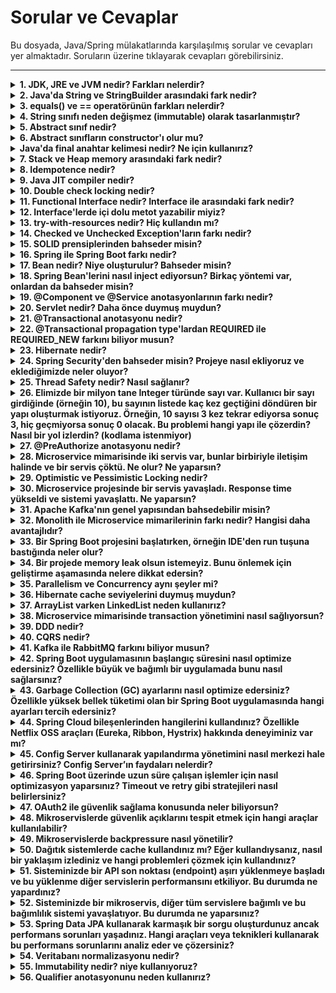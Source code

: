 # Sorular ve Cevaplar

Bu dosyada, Java/Spring mülakatlarında karşılaşılmış sorular ve cevapları yer almaktadır. Soruların üzerine tıklayarak cevapları görebilirsiniz.

---

<details>
  <summary><strong>1. JDK, JRE ve JVM nedir? Farkları nelerdir?</strong></summary>

  - **JDK (Java Development Kit):** Java uygulamaları geliştirmek için gereken araçları ve kütüphaneleri içerir. JRE ve ek araçları kapsar.  
  - **JRE (Java Runtime Environment):** Java uygulamalarını çalıştırmak için gereken ortamdır. JVM ve standart sınıf kütüphanelerini içerir.  
  - **JVM (Java Virtual Machine):** Java kodunu makine koduna dönüştürüp çalıştıran sanal makinedir. JVM, platform bağımsızlığı sağlar.

  **Farklar:**
  - JDK, geliştirme araçlarını ve çalıştırma ortamını içerir.
  - JRE, yalnızca çalıştırma ortamıdır.
  - JVM, JRE'nin bir parçasıdır ve kodun platformdan bağımsız çalışmasını sağlar.

</details>

<details>
  <summary><strong>2. Java'da String ve StringBuilder arasındaki fark nedir?</strong></summary>

  - **String:** Immutable'dır, yani değiştirilemez. Her değişiklik yeni bir String nesnesi oluşturur.  
  - **StringBuilder:** Mutable'dır, yani mevcut nesne üzerinde değişiklik yapılabilir. Performans açısından daha verimlidir.

</details>

<details>
  <summary><strong>3. equals() ve == operatörünün farkları nelerdir?</strong></summary>

  - **==:** Referansları karşılaştırır, yani iki nesnenin aynı bellek adresini işaret edip etmediğine bakar.  
  - **equals():** Genellikle nesnelerin içeriklerini karşılaştırmak için kullanılır (ör. String'lerde içerik karşılaştırması yapar).

</details>

<details>
  <summary><strong>4. String sınıfı neden değişmez (immutable) olarak tasarlanmıştır?</strong></summary>

  - **Güvenlik:** String'in içeriği değiştirilemediği için güvenlidir.  
  - **Performans:** Immutable nesneler hashCode'u bir kez hesaplar ve tekrar kullanır.  
  - **Thread-Safety:** String nesneleri değişmez olduğu için çoklu iş parçacıkları arasında güvenle paylaşılabilir.

</details>

<details>
  <summary><strong>5. Abstract sınıf nedir?</strong></summary>

  - **Abstract sınıf**, soyut metotlar (gövdesiz) ve gövdeli metotlar içerebilen bir sınıf türüdür.  
  - Alt sınıflar tarafından miras alınarak tamamlanmak üzere tasarlanır.

</details>

<details>
  <summary><strong>6. Abstract sınıfların constructor'ı olur mu?</strong></summary>

  - Evet, abstract sınıfların constructor'ı olabilir. Ancak abstract sınıflar doğrudan örneklendirilemez, constructor yalnızca alt sınıflar tarafından çağrılır.

</details>

<details>
  <summary><strong>Java'da final anahtar kelimesi nedir? Ne için kullanırız?</strong></summary>

  - **final** bir değişkenin değerinin değiştirilemez olduğunu belirtir.  
  - **final** bir metodun override edilmesini engeller.  
  - **final** bir sınıfın miras alınmasını önler.

</details>

<details>
  <summary><strong>7. Stack ve Heap memory arasındaki fark nedir?</strong></summary>

  - **Stack Memory:** Küçük boyutlu, hızlı ve metod çağrıları için kullanılır. Yerel değişkenler burada saklanır.  
  - **Heap Memory:** Daha büyük boyutlu, dinamik olarak nesnelerin saklandığı alan.

</details>

<details>
  <summary><strong>8. Idempotence nedir?</strong></summary>

  - **Idempotence**, bir işlemin birden fazla kez uygulanmasının aynı sonucu vermesi durumudur.  
  - Örneğin: HTTP GET ve DELETE istekleri genellikle idempotenttir.

</details>

<details>
  <summary><strong>9. Java JIT compiler nedir?</strong></summary>

  - **Just-In-Time (JIT) Compiler**, bytecode'u çalışma zamanında makine koduna çevirerek performansı artırır.  
  - Bu işlem, tekrar eden kodları optimize etmek için kullanılır.

</details>

<details>
  <summary><strong>10. Double check locking nedir?</strong></summary>

  - **Double-check locking**, thread-safe singleton oluşturma tekniğidir. Aynı nesnenin birden fazla kez oluşturulmasını engeller.

</details>

<details>
  <summary><strong>11. Functional Interface nedir? Interface ile arasındaki fark nedir?</strong></summary>

  - **Functional Interface**, yalnızca bir abstract metoda sahip bir arayüzdür.  
  - Functional Interface'ler, lambda ifadeleriyle kullanılabilir.  
  - Diğer arayüzler birden fazla abstract metoda sahip olabilir.

</details>

<details>
  <summary><strong>12. Interface'lerde içi dolu metot yazabilir miyiz?</strong></summary>

  - Evet, Java 8'den itibaren `default` ve `static` anahtar kelimeleri kullanılarak içi dolu metot yazılabilir.

</details>

<details>
  <summary><strong>13. try-with-resources nedir? Hiç kullandın mı?</strong></summary>

  - **try-with-resources**, kaynakların (ör. dosya, veritabanı bağlantıları) otomatik olarak kapatılmasını sağlayan bir yapıdır.  
  - Kapatılabilir sınıfların `AutoCloseable` arayüzünü implement etmesi gerekir.

</details>

<details>
  <summary><strong>14. Checked ve Unchecked Exception'ların farkı nedir?</strong></summary>

  - **Checked Exception:** Derleme zamanında (compile time) kontrol edilen istisnalardır. Kodda try-catch bloğunda yakalanmaları veya metot imzasında `throws` ile belirtilmeleri gerekir. Örnek: `IOException`, `SQLException`.
  - **Unchecked Exception:** Çalışma zamanında (runtime) oluşan istisnalardır. Try-catch bloğunda yakalanmaları zorunlu değildir. Örnek: `NullPointerException`, `ArrayIndexOutOfBoundsException`.

</details>

<details>
  <summary><strong>15. SOLID prensiplerinden bahseder misin?</strong></summary>

  - **S**ingle Responsibility Principle (SRP): Bir sınıfın yalnızca bir sorumluluğu (veya bir amacı) olmalıdır.
  - **O**pen/Closed Principle: Sınıflar genişletilmeye açık, ancak değiştirmeye kapalı olmalıdır.
  - **L**iskov Substitution Principle: Alt sınıflar, üst sınıflarının yerine kullanılabilir olmalıdır.
  - **I**nterface Segregation Principle: Kullanıcılar gereksiz metotlara bağımlı olmamalıdır, arayüzler spesifik olmalıdır.
  - **D**ependency Inversion Principle: Yüksek seviyeli modüller, düşük seviyeli modüllere bağımlı olmamalıdır. Her ikisi de bir soyutlamaya bağımlı olmalıdır.

</details>

<details>
  <summary><strong>16. Spring ile Spring Boot farkı nedir?</strong></summary>

  - **Spring:** Bir Java framework'üdür ve uygulama geliştirme için temel araçlar sağlar. Yapılandırma işlemleri manuel olarak yapılır (XML veya Annotation tabanlı).
  - **Spring Boot:** Spring Framework üzerine kurulmuş bir projedir. Otomatik yapılandırma (Auto-Configuration) özelliği sağlar, bağımlılık yönetimini kolaylaştırır ve gömülü sunucular (embedded servers) içerir. Spring Boot ile daha hızlı bir şekilde uygulama geliştirilir.

</details>

<details>
  <summary><strong>17. Bean nedir? Niye oluşturulur? Bahseder misin?</strong></summary>

  - **Bean**, Spring IoC (Inversion of Control) container tarafından yönetilen bir nesnedir.  
  - Uygulama içinde bağımlılık yönetimi ve yeniden kullanılabilirlik sağlamak için oluşturulur.  
  - Spring, Bean'leri anotasyonlar (ör. `@Component`, `@Service`) veya XML tabanlı yapılandırmalarla yönetir.

</details>

<details>
  <summary><strong>18. Spring Bean'lerini nasıl inject ediyorsun? Birkaç yöntemi var, onlardan da bahseder misin?</strong></summary>

  - **Constructor Injection:** Bağımlılıklar, sınıfın constructor'ı aracılığıyla atanır.  
  - **Setter Injection:** Bağımlılıklar, setter metotları kullanılarak atanır.  
  - **Field Injection:** `@Autowired` anotasyonu doğrudan sınıf değişkenlerinde kullanılır (tavsiye edilmez, test edilebilirliği düşürür).  
</details>

<details>
  <summary><strong>19. @Component ve @Service anotasyonlarının farkı nedir?</strong></summary>

  - **@Component:** Genel bir Spring Bean tanımlayıcısıdır. Herhangi bir bileşen (component) için kullanılabilir.  
  - **@Service:** Daha spesifik bir anotasyondur. İş mantığı (business logic) içeren sınıflar için kullanılır.  
  - Teknik olarak işlevsellik farkı yoktur, ancak kodun okunabilirliğini artırır.

</details>

<details>
  <summary><strong>20. Servlet nedir? Daha önce duymuş muydun?</strong></summary>

  - **Servlet**, Java'nın web tabanlı uygulamalar geliştirmek için sunduğu bir API'dir.  
  - HTTP isteklerini işler ve dinamik içerikler (ör. HTML, JSON) döndürür.  
  - Servlet'ler genellikle Spring MVC'de DispatcherServlet gibi yapılarda soyutlanmıştır.

</details>

<details>
  <summary><strong>21. @Transactional anotasyonu nedir?</strong></summary>

  - **@Transactional**, Spring'de işlemleri (transactions) yönetmek için kullanılan bir anotasyondur.  
  - Veritabanı işlemlerinde `commit` ve `rollback` yönetimini sağlar.  
  - Metot veya sınıf düzeyinde uygulanabilir.

</details>

<details>
  <summary><strong>22. @Transactional propagation type'lardan REQUIRED ile REQUIRED_NEW farkını biliyor musun?</strong></summary>

  - **REQUIRED:** Mevcut bir transaction varsa onu kullanır, yoksa yeni bir transaction oluşturur.  
  - **REQUIRED_NEW:** Her zaman yeni bir transaction oluşturur, mevcut transaction'ı askıya alır.

</details>

<details>
  <summary><strong>23. Hibernate nedir?</strong></summary>

  - **Hibernate**, Java için bir ORM (Object-Relational Mapping) aracıdır. Veritabanı işlemlerini nesne bazlı bir yaklaşımla gerçekleştirmeyi sağlar.  

</details>

<details>
  <summary><strong>24. Spring Security'den bahseder misin? Projeye nasıl ekliyoruz ve eklediğimizde neler oluyor?</strong></summary>

  - **Spring Security**, uygulamalar için kimlik doğrulama (authentication) ve yetkilendirme (authorization) sağlar.  
  - Spring Security eklendiğinde, varsayılan olarak temel bir güvenlik yapılandırması aktif olur (ör. HTTP Basic Authentication).  
  - Özelleştirmek için `SecurityFilterChain` veya `WebSecurityConfigurerAdapter` kullanılır.

</details>

<details>
  <summary><strong>25. Thread Safety nedir? Nasıl sağlanır?</strong></summary>

  - **Thread Safety**, birden fazla thread'in aynı anda bir nesneye erişirken tutarsızlıklara neden olmamasıdır.  
  - Thread Safety sağlamak için şu yöntemler kullanılabilir:
    - **volatile** anahtar kelimesini kullanarak sağlayabiliriz fakat bu sadece visibility problemine çözüm olur.
    - **Synchronized** blok veya metotlar kullanabiliriz.  
    - **Immutable Objects** kullanımı.  
    - **ReentratLock** kullanarak.
    - **wait & notify** metotlarını kullanarak.

</details>

<details>
  <summary><strong>26. Elimizde bir milyon tane Integer türünde sayı var. Kullanıcı bir sayı girdiğinde (örneğin 10), bu sayının listede kaç kez geçtiğini döndüren bir yapı oluşturmak istiyoruz. Örneğin, 10 sayısı 3 kez tekrar ediyorsa sonuç 3, hiç geçmiyorsa sonuç 0 olacak. Bu problemi hangi yapı ile çözerdin? Nasıl bir yol izlerdin? (kodlama istenmiyor)</strong></summary>

  **Cevap: HashMap**

  - **HashMap** tercih edilir çünkü:
    - Anahtar (key) olarak sayıyı, değer (value) olarak tekrar sayısını saklayabilir.
    - **O(1)** zaman karmaşıklığı ile hızlı ekleme ve arama işlemi sağlar.
    - TreeMap de kullanılabilir, ancak **O(log n)** zaman karmaşıklığı nedeniyle HashMap kadar hızlı değildir.

</details>


<details>
  <summary><strong>27. @PreAuthorize anotasyonu nedir?</strong></summary>

  - **@PreAuthorize**, Spring Security'de metod seviyesinde yetkilendirme kontrolü yapmak için kullanılan bir anotasyondur.  
  - Metot çağrılmadan önce, kullanıcının belirtilen yetkilere sahip olup olmadığını kontrol eder.  
  - Örneğin:
    - `@PreAuthorize("hasRole('ADMIN')")`: Yalnızca ADMIN rolüne sahip kullanıcılar bu metodu çağırabilir.
    - `@PreAuthorize("#user.id == authentication.principal.id")`: Kullanıcı bazlı kontrol yapılabilir.

</details>

<details>
  <summary><strong>28. Microservice mimarisinde iki servis var, bunlar birbiriyle iletişim halinde ve bir servis çöktü. Ne olur? Ne yaparsın?</strong></summary>

  - **Durum:** Bir servis çöktüğünde, diğer servis ona bağımlıysa istekler başarısız olur. Bu, sistemin tamamının etkilenmesine neden olabilir. Dağıtık bir sistemde CAP teorimine uygun yapı kurulmalıdır. Buradaki Partiton Tolerance'a uyarsak bu sorunları en aza indiririz.
  
  - **Ne yapılır?**
    - **Circuit Breaker (Devre Kesici) Kullanımı:** Çöken servise yapılan istekler belirli bir süreliğine durdurulur. Ör: Netflix Hystrix, Resilience4j.
    - **Fallback Mekanizması:** Çöken servise alternatif bir cevap döndürmek veya kullanıcıya uygun bir hata mesajı göstermek için kullanılır.
    - **Retry Mekanizması:** Servis tekrar aktif olduğunda işlemleri denemek için kullanılır.
    - **Asenkron İletişim:** Servisler arasındaki bağımlılığı azaltmak için mesajlaşma kuyrukları (RabbitMQ, Kafka) kullanılabilir.

</details>

<details>
  <summary><strong>29. Optimistic ve Pessimistic Locking nedir?</strong></summary>

  **Detaylı bilgi için Medium yazımı inceleyebilirsiniz: [Hibernate Optimistic ve Pessimistic Locking Nedir?](https://medium.com/@yunusemrenalbant/hibernate-optimistic-ve-pessimistic-locking-nedir-9429c422ccbd)**

</details>

<details>
  <summary><strong>30. Microservice projesinde bir servis yavaşladı. Response time yükseldi ve sistemi yavaşlattı. Ne yaparsın?</strong></summary>

  - **Durum:** Yavaşlayan bir servis tüm sistemi etkileyebilir, çünkü diğer servisler ona bağımlı olabilir.

  - **Ne yapılır?**
    - Servisin performansını izlemek için monitoring araçları (Prometheus, Grafana, ELK Stack) kullanılır.
    - Yavaşlayan servis için belirli bir zaman sınırı (timeout) koyulur.
    - Yavaşlayan servise yapılan istekler bir süre kesilir ve fallback mekanizması devreye alınır.
    - Yükü dengelemek için yük dengeleyiciler (Load Balancer) kullanılabilir.
    - Servise daha fazla kaynak (CPU, bellek) atanarak yanıt süresi iyileştirilebilir.
    - Eğer mümkünse, yavaşlayan servisin sık kullanılan yanıtları bir önbellekte (Redis, Memcached) saklanabilir.
    - Yavaşlayan servisin iç işlemleri gözden geçirilip, optimizasyon yapılabilir.
    - Thread dump alarak bir deadlock ya da uzun süren bir işlem var mı diye kontrol edilebilir.
    - I/O problemlerine veya CPU kullanımına odaklanabiliriz.


</details>

<details>
  <summary><strong>31. Apache Kafka'nın genel yapısından bahsedebilir misin?</strong></summary>

  Apache Kafka, yüksek performanslı, dağıtık bir mesajlaşma platformudur. Genellikle olay tabanlı mimarilerde, büyük veri işleme veya asenkron iletişim gereksinimlerinde tercih edilir.

  Kafka'nın temel yapısına gelirsek:

  - **Producer:** Verileri Kafka'ya gönderen bileşendir. Mesajlar belirli bir **topic**'e yazılır. Örneğin, bir mikro hizmet veriyi işledikten sonra Kafka'ya mesaj bırakabilir.
  
  - **Topic:** Kafka'da mesajlar **topic** adı verilen mantıksal kategorilere ayrılır. Her topic, birden fazla **partition**'a bölünerek paralel işleme imkanı sunar.

  - **Partition:** Her topic birden fazla bölüme ayrılır. Bu bölümler, mesajların disk üzerinde sıralı bir şekilde saklanmasını sağlar. Partition'lar aynı zamanda ölçeklenebilirlik açısından önemlidir. Mesajlar burada offset ile numaralandırılır.

  - **Consumer:** Kafka'daki mesajları okuyan bileşendir. Tüketiciler, genellikle bir **consumer group** içinde organize edilir. Böylece aynı mesaj birden fazla tüketiciye atanabilir ya da bölünerek paralel şekilde işlenebilir.

  - **Broker:** Kafka'nın temel çalışma birimidir. Broker'lar, mesajları saklayan ve istekleri işleyen sunuculardır. Birden fazla broker bir Kafka cluster'ını oluşturur.

  Kafka’nın güçlü yönlerinden biri de **partition** tabanlı yapısı sayesinde yatayda kolayca ölçeklenebilmesidir. Bunun yanında, hem **yüksek hacimli veriyi** işleyebilir hem de düşük gecikme süresiyle çalışabilir. Ayrıca, mesajlar disk tabanlı loglarda saklandığı için kalıcıdır.

  Eğer cluster yönetiminden bahsedecek olursak, eski versiyonlarda **Zookeeper** kullanılmakta; ancak yeni versiyonlarda Kafka, kendi metadata yönetim sistemine geçmiş durumda. Bu da Zookeeper bağımlılığını ortadan kaldırdı.

  Kafka’nın en yaygın kullanım senaryoları arasında olay tabanlı sistemler, log toplama, gerçek zamanlı veri işleme ve mikro hizmetler arasında asenkron iletişim sağlama bulunur.

</details>

<details>
  <summary><strong>32. Monolith ile Microservice mimarilerinin farkı nedir? Hangisi daha avantajlıdır?</strong></summary>

  **Monolith**, tüm uygulamanın tek bir kod tabanı ve süreçte çalıştığı bir mimaridir. Geliştirmesi ve dağıtımı başlangıçta daha kolaydır, ancak büyüdükçe karmaşıklaşır ve bakım zorlaşır.  

  **Microservice**, uygulamanın küçük, bağımsız servislerden oluştuğu bir yapıdır. Her servis kendi veri tabanına ve bağımsız süreçlerine sahiptir. Ölçeklenebilirlik ve hata izolasyonu açısından daha avantajlıdır, ancak dağıtık yapısı nedeniyle yönetimi daha karmaşıktır.

  **Hangi mimari daha avantajlı?**  
  Küçük projelerde monolith tercih edilirken, büyük ve uzun vadeli projelerde microservice daha uygun olur. Birinin diğerine bir üstünlüğü yoktur.

</details>

<details>
  <summary><strong>33. Bir Spring Boot projesini başlatırken, örneğin IDE'den run tuşuna bastığında neler olur?</strong></summary>

  Bir Spring Boot uygulamasını run ettiğimde ilk olarak **SpringApplication.run()** metodu çağrılır ve bu, uygulamanın tüm başlangıç sürecini tetikler. 

  İlk olarak, **ApplicationContext** oluşturulur. Bu aşamada Spring, projemdeki tüm Bean'leri tarar, bağımlılıkları enjekte eder ve IoC container'ını hazırlar. Eğer bir web uygulamasıysa, gömülü bir sunucu (örneğin Tomcat) otomatik olarak başlatılır.  

  Ayrıca, Spring Boot’un **auto-configuration** özelliği devreye girer ve kullandığım bağımlılıklara göre varsayılan yapılandırmalar uygulanır. Örneğin, bir veri tabanı bağımlılığı varsa, Spring bunun için otomatik bir `DataSource` oluşturur.

  Uygulamanın başlangıç sürecinde, eğer `CommandLineRunner` veya `ApplicationRunner` implement ettiysem, bunlar çalıştırılır. Bu, uygulama başlangıcında özel işlemler yapmak istediğimde kullanılır.

  Kısacası, Spring Boot benim için birçok yapılandırmayı otomatik yapar ve uygulamamı minimum manuel ayarla çalıştırır.

</details>

<details>
  <summary><strong>34. Bir projede memory leak olsun istemeyiz. Bunu önlemek için geliştirme aşamasında nelere dikkat edersin?</strong></summary>

  Memory leak gerçekten kritik bir problem. Geliştirme sırasında buna dikkat etmek için genelde şunları yapıyorum:  

  Öncelikle, kullandığım kaynakları düzgün bir şekilde kapattığımdan emin oluyorum. Örneğin, bir dosya ya da veritabanı bağlantısı açıyorsam, bunu mutlaka `try-with-resources` ile yönetiyorum ki açık kalıp bellek sızıntısına neden olmasın.  

  Statik değişkenler konusunda da hassasım. Özellikle büyük nesneleri statik alanlarda tutmak gibi bir şey yapmamaya çalışıyorum, çünkü bu nesneler garbage collector tarafından temizlenemez.  

  Bir de, listener’lar ve callback’ler kullandığım projelerde, bunların yaşam döngüsünü düzgün yönetmek önemli. Eğer artık kullanılmayan bir listener varsa, onu mutlaka kayıttan kaldırırım.  

  Koleksiyonlarda büyük verilerle çalışıyorsam, bu verileri gerektiği gibi temizlediğimden emin olurum. Mesela bir `Map` içinde veri tutuyorsam, kullanım ömrü bittiğinde eski kayıtları silerim.  

  Son olarak, geliştirme aşamasında `VisualVM` veya benzeri profiling araçlarıyla uygulamayı analiz ederim. Bu, potansiyel memory leak’leri erken fark etmemi sağlar.  

  Amacım, yazdığım kodun uzun süreli çalışsa bile bellek yönetiminde sorun yaratmamasını sağlamak.

</details>

<details>
  <summary><strong>35. Parallelism ve Concurrency aynı şeyler mi?</strong></summary>

  Hayır, Parallelism ve Concurrency aynı şeyler değildir.  

  **Concurrency**, aynı anda birden fazla görevin yönetilmesi anlamına gelir. Ancak bu görevler fiziksel olarak aynı anda çalışıyor olmayabilir. Örneğin, tek bir işlemci üzerinde bir görev durdurulup başka bir görev çalıştırılabilir. Concurrency'de odak, görevlerin birbiriyle çakışmadan çalıştırılmasıdır.  

  **Parallelism** ise fiziksel olarak birden fazla görevin aynı anda çalıştırılmasıdır. Genellikle çok çekirdekli işlemcilerde görülür. Her çekirdek bir görevi aynı anda çalıştırabilir.  

  Özetle:
  - **Concurrency**, görevlerin bir arada yönetilmesiyle ilgilidir.
  - **Parallelism**, görevlerin aynı anda çalıştırılmasıdır.  

  İkisi farklı kavramlardır ama birlikte kullanılabilirler. Örneğin, bir sistem hem concurrent hem de parallel olabilir.
</details>

<details>
  <summary><strong>36. Hibernate cache seviyelerini duymuş muydun?</strong></summary>

  Detaylı bilgi için Medium yazımı inceleyebilirsiniz: [Hibernate First Level ve Second Level Cache Nedir?](https://medium.com/@yunusemrenalbant/hibernate-first-level-ve-second-level-cache-nedir-2025643501c3)

</details>

<details>
  <summary><strong>37. ArrayList varken LinkedList neden kullanırız?</strong></summary>

  ArrayList ve LinkedList'in farklı kullanım senaryoları vardır. LinkedList kullanmayı tercih edeceğim durumlar:

  - **Sık Ekleme/Çıkarma İşlemleri:**  
    LinkedList, özellikle liste başına veya ortasına ekleme/çıkarma işlemlerinde daha hızlıdır (O(1)). Çünkü elemanlar dinamik olarak bağlanır ve diğer elemanların kaydırılmasına gerek kalmaz.  

  - **Büyük Listeler:**  
    Eğer liste çok büyükse ve sık sık elemanlar arasında gezinme yerine ekleme/çıkarma yapıyorsam, LinkedList daha avantajlıdır.

  Ancak, rastgele erişim gerektiğinde (örneğin get(i)) ArrayList çok daha hızlıdır (O(1)), çünkü LinkedList’in rastgele erişim süresi O(n)’dir. Bu yüzden, kullanım senaryosuna göre hangisini seçeceğimi belirlerim.  
</details>

<details>
  <summary><strong>38. Microservice mimarisinde transaction yönetimini nasıl sağlıyorsun?</strong></summary>

  Detaylı bilgi için Medium yazımı inceleyebilirsiniz: [Microservice Mimarisinde Transaction Yönetimi](https://medium.com/@yunusemrenalbant/microservice-mimarisinde-transaction-y%C3%B6netimi-70d3bb0ecc50)

</details>


<details>
  <summary><strong>39. DDD nedir?</strong></summary>

  DDD, yani **Domain-Driven Design**, iş gereksinimlerini doğru bir şekilde yazılıma yansıtmak için geliştirilmiş bir yaklaşım. Ben genellikle karmaşık projelerde kullanıyorum, çünkü bu yaklaşım sayesinde domain’i anlamlı parçalara ayırabiliyorum. Mesela, **Bounded Context** kavramı burada devreye giriyor. Her bounded context, iş alanının belirli bir bölümüne odaklanmamı sağlıyor ve farklı ekiplerin bağımsız çalışmasına olanak tanıyor.  

  Ayrıca **Ubiquitous Language** sayesinde, iş birimleriyle konuşurken aynı terimleri kullanıyoruz. Örneğin, finans sektöründe çalışıyorsam "hesap bakiyesi" veya "ödeme" gibi kavramlar yazılım kodlarında da aynı şekilde geçiyor.  

  DDD'nin bana en çok katkı sağladığı nokta, karmaşık iş kurallarını daha anlaşılır ve sürdürülebilir bir şekilde modellemek oluyor. Bu sayede projeler büyüdüğünde bile kontrol edilebilir kalıyor.

</details>

<details>
  <summary><strong>40. CQRS nedir?</strong></summary>

  CQRS, yani **Command Query Responsibility Segregation**, basitçe veri yazma ve veri okuma işlemlerini birbirinden ayırıyor. Ben genelde bu yapıyı performans problemleri olan projelerde kullanıyorum. Örneğin, bir kullanıcı sistemi geliştirdiğimizi düşünelim: Kullanıcı verilerini güncelleme (command) işlemleriyle sadece veri okuma (query) işlemlerini ayırdığınızda, her birine özel optimizasyon yapabiliyorsunuz.  

  Mesela okuma tarafında farklı bir veri modeli kullanarak çok hızlı bir sorgulama yapabiliyorum. Yazma tarafında ise daha kompleks iş kuralları uygulayabiliyorum. Özellikle büyük veri setlerinde CQRS sayesinde çok ciddi performans artışı elde ettim.  

  Genelde **Event Sourcing** ile birlikte kullanıyorum. Her değişikliği bir event olarak kaydettiğimde, sistem geçmişe yönelik tüm değişiklikleri izleyebiliyor.
</details>

<details>
  <summary><strong>41. Kafka ile RabbitMQ farkını biliyor musun?</strong></summary>

  **Kafka**, daha çok yüksek hacimli veri akışı ve olay tabanlı sistemler için kullanılıyor. Örneğin, log analitiği ya da gerçek zamanlı veri işleme gibi durumlarda tercih ederim. Mesajlar Kafka’da log olarak saklanır ve tüketildikten sonra bile sistemde kalır. Bu, mesajların yeniden oynatılmasını mümkün kılar. Ayrıca, Kafka’yı bir mesaj kuyruğundan çok bir veri akış platformu olarak görüyorum.  

  **RabbitMQ** ise daha klasik bir mesajlaşma sistemi. Özellikle point-to-point veya publish/subscribe modelleri için ideal. Eğer bir mesajın sadece bir tüketiciye ulaşmasını istiyorsam ya da hızlı bir şekilde mesaj alıp iletmem gerekiyorsa RabbitMQ’yu tercih ederim. RabbitMQ daha düşük hacimli ama daha hızlı teslimat gerektiren senaryolarda avantajlı oluyor.  

  Kısacası: Kafka’yı veri akışı ve olay bazlı sistemler için, RabbitMQ’yu ise hızlı ve güvenilir mesaj iletimi gereken durumlarda tercih ediyorum.

</details>
<details>
  <summary><strong>42. Spring Boot uygulamasının başlangıç süresini nasıl optimize edersiniz? Özellikle büyük ve bağımlı bir uygulamada bunu nasıl sağlarsınız?</strong></summary>
  Spring Boot başlangıç süresini iyileştirmek için @Lazy anotasyonu ile bean başlatmalarını gerektiğinde yapılacak hale getiririm. Ayrıca, bağımlı konfigürasyonları ve gereksiz Spring starter modüllerini projeden çıkartırım. Bir başka strateji olarak, uygulamayı native bir imaj haline getirip GraalVM ile başlatma süresini azaltmak da mümkündür.

</details>

<details>
  <summary><strong>43. Garbage Collection (GC) ayarlarını nasıl optimize edersiniz? Özellikle yüksek bellek tüketimi olan bir Spring Boot uygulamasında hangi ayarları tercih edersiniz?</strong></summary>
  Yüksek bellek tüketimi olan bir Spring Boot uygulamasında genellikle G1 Garbage Collector kullanmayı tercih ederim. JVM ayarlarını özelleştirerek maksimum heap boyutunu (Xmx) belirlerim ve XX:MaxGCPauseMillis ile beklenen GC süresini sınırlandırırım. GC loglarını inceleyerek sık veya uzun süren duraklamaları belirleyip gerektiğinde bellek yönetimi için farklı GC algoritmaları (örneğin ZGC veya Shenandoah) deneyebilirim.
</details>

<details>
  <summary><strong>44. Spring Cloud bileşenlerinden hangilerini kullandınız? Özellikle Netflix OSS araçları (Eureka, Ribbon, Hystrix) hakkında deneyiminiz var mı?</strong></summary>
Eureka ile mikroservisler arasında dinamik servis keşfi sağladım. Yük dengeleme için Ribbon’u, Circuit Breaker için ise Hystrix veya Resilience4j’yi kullanarak uygulamanın kesintisiz çalışmasını garanti altına alıyorum. Özellikle Hystrix ile fallback mekanizmaları kurarak bir serviste sorun çıktığında diğer servislerin etkilenmesini önledim.
</details>

<details>
  <summary><strong>45. Config Server kullanarak yapılandırma yönetimini nasıl merkezi hale getirirsiniz? Config Server’ın faydaları nelerdir?</strong></summary>
Config Server, her bir servisin yapılandırmasını merkezi olarak yönetmemi sağlıyor. Özellikle farklı ortamlarda (prod, dev, test) kullanılacak yapılandırmaları kolayca yönetmek için Spring Cloud Config Server ile her bir servise özel ayarları tanımlar ve git gibi bir kaynak yönetim sistemi ile entegre ederim. Böylece yapılandırmalar bir merkezden güncellenebilir ve değişikliklerde otomatik olarak yeniden yüklenir.
</details>

<details>
  <summary><strong>46. Spring Boot üzerinde uzun süre çalışan işlemler için nasıl optimizasyon yaparsınız? Timeout ve retry gibi stratejileri nasıl belirlersiniz?</strong></summary>
  Uzun süren işlemleri yönetmek için, zaman aşımı (timeout) sürelerini @Timeout anotasyonları veya özel konfigürasyonlarla belirlerim. Circuit Breaker desenini, özellikle mikroservisler arasındaki çağrılarda Hystrix veya Resilience4j kullanarak uygularım, bu sayede uzun süren işlemler devre dışı bırakılarak sistem performansının düşmesini engeller. Retry stratejileri için ise belirli aralıklarla yeniden denemeler yapılır, ancak her deneme arasında artan bir süre bırakılarak aşırı yükün önüne geçilir.
</details>
<details>
  <summary><strong>47. OAuth2 ile güvenlik sağlama konusunda neler biliyorsun?</strong></summary>
OAuth2, kullanıcıların yetkilendirme süreçlerini üçüncü taraf sağlayıcılar (Google, Facebook vb.) üzerinden yönetmesini sağlar.
</details>
<details>
  <summary><strong>48. Mikroservislerde güvenlik açıklarını tespit etmek için hangi araçlar kullanılabilir?</strong></summary>
OWASP ZAP, Burp Suite, SonarQube, Snyk gibi araçlar güvenlik açıklarını tespit etmek için kullanılabilir. Ayrıca, runtime güvenliği için Falco, Aqua ve Prisma gibi araçlar da tercih edilebilir.
</details>
<details>
  <summary><strong>49. Mikroservislerde backpressure nasıl yönetilir?</strong></summary>
Backpressure, bir servisin aşırı yüklenmesini önlemek için kullanılan bir mekanizmadır. Bu, istekleri sınırlayarak, kuyruk uzunluğunu kontrol ederek veya istemcilerin istek hızını yavaşlatarak sağlanabilir. Reactive programming ve akış kontrol mekanizmaları (örneğin, Reactive Streams) bu süreçte yardımcı olabilir.
</details>

<details>
  <summary><strong>50. Dağıtık sistemlerde cache kullandınız mı? Eğer kullandıysanız, nasıl bir yaklaşım izlediniz ve hangi problemleri çözmek için kullandınız?</strong></summary>

Dağıtık sistemlerde cache, performans ve ölçeklenebilirlik açısından kritik bir rol oynayabilir. Örneğin, yoğun bir kullanıcı trafiği altında çalışan bir e-ticaret platformunu ele alalım. Burada, ürün listeleme sayfalarının hızlıca yüklenmesi gerekiyor ve kullanıcıların aynı verilere sıkça eriştiği düşünülürse, cache oldukça faydalı bir çözüm olabilir.

Böyle bir senaryoda, Redis gibi bir in-memory cache çözümü tercih edilebilir. Kullanıcı bir ürün bilgisi talep ettiğinde, önce cache’e bakılır; eğer veri cache’te mevcut değilse, veritabanından çekilip hem kullanıcıya sunulur hem de cache’e yazılır. Bu, "Read-Through" adı verilen bir stratejiyle yapılabilir. Ayrıca, verilerin güncelliğini sağlamak için TTL (Time-to-Live) mekanizması kullanılabilir. Örneğin, ürün bilgileri 24 saat boyunca cache’te tutulabilir, ancak stok durumu veya fiyat gibi dinamik veriler için daha kısa TTL süreleri belirlenebilir.

Bunun dışında, popüler ürünlerin önceden tahmin edilip cache’e alınması (prefetching) veya cache miss durumlarında performansı artıran farklı stratejiler uygulanabilir. Cache’in dolması durumunda LRU (Least Recently Used) gibi bir politika ile eski ya da az kullanılan veriler çıkarılarak yer açılabilir.

Dağıtık sistemlerde ölçeklenebilirliği sağlamak için de Redis Cluster gibi bir çözüm kullanılabilir. Consistent hashing ile verilerin farklı node’lara dengeli şekilde dağıtılması sağlanabilir ve sistemin ölçeklenebilirliği artırılabilir.
</details>

<details>
  <summary><strong>51. Sisteminizde bir API son noktası (endpoint) aşırı yüklenmeye başladı ve bu yüklenme diğer servislerin performansını etkiliyor. Bu durumda ne yapardınız?</strong></summary>
Rate Limiting: API'yi kullanan her kullanıcı veya istemci için saniyede belirli bir istek sınırı koyarak aşırı yüklenmeyi azaltırım.
  
Caching: Eğer bu API statik veya sıkça tekrarlanan veriler sağlıyorsa, önbellekleme yaparım. Örneğin, son kullanıcıya gönderilen veriyi bir süre için cache’te tutarım.

Queueing (Kuyruklama): İstekleri bir kuyrukta işleme alarak yoğun talebi düzenlerim. Bu, sistemin tamamen çökmesini önleyebilir.

Yatay Ölçekleme: API'nin bulunduğu servisi ölçeklendirmek, yani daha fazla sunucuya dağıtmak da bir çözüm olabilir.
</details>

<details>
  <summary><strong>52. Sisteminizde bir mikroservis, diğer tüm servislere bağımlı ve bu bağımlılık sistemi yavaşlatıyor. Bu durumda ne yaparsınız?</strong></summary>
Mikroservislerin bağımlılıklarını azaltmak için olay tabanlı mimari (Event-Driven Architecture) kullanabilirim. Örneğin, bağımlı servislerden alınan verileri bir mesaj kuyruğu (Kafka, RabbitMQ gibi) üzerinden işlemek bu problemi hafifletir.

Servisin tek bir işlemi bloke etmemesi için asenkron iletişim veya yedek veri sunumunu (fallback mekanizması) devreye alabilirim.

Servislerin işlevlerini daha bağımsız hale getirmek için Domain-Driven Design (DDD) yaklaşımıyla bağımlılıkları yeniden değerlendirebilirim.
</details>

<details>
  <summary><strong>53. Spring Data JPA kullanarak karmaşık bir sorgu oluşturdunuz ancak performans sorunları yaşadınız. Hangi araçları veya teknikleri kullanarak bu performans sorunlarını analiz eder ve çözersiniz?</strong></summary>

EXPLAIN ile sorgunun execution planını analiz ederim.
1. Hibernate logging'i açıp üretilen SQL sorgularını incelerim.
2. Gereksiz EAGER fetch'leri LAZY fetch ile değiştiririm.
3. Sorguyu optimize etmek için indeks eklerim veya mevcut indeksleri kontrol ederim.
4. Büyük veri setlerinde Pageable ile pagination kullanırım.
5. Gerekli alanları çekmek için DTO uygularım
</details>


<details>
  <summary><strong>54. Veritabanı normalizasyonu nedir?</strong></summary>
  
Veritabanı normalizasyonu, bir veritabanındaki veri tekrarını azaltmak ve veri tutarlılığını sağlamak için tasarım kurallarının uygulanması sürecidir. Bu işlem, veritabanını bir dizi mantıksal tablolara bölerek, ilişkisel veri modeline uygun hale getirir. Amaç, veri anomalilerini önlemek, depolama alanını optimize etmek ve sorgu performansını artırmaktır. Normalizasyon genellikle 1NF (Birinci Normal Form) ile başlar ve 3NF (Üçüncü Normal Form) veya ihtiyaç duyulursa daha ileri aşamalara kadar devam eder.
</details>


<details>
  <summary><strong>55. Immutability nedir? niye kullanıyoruz?</strong></summary>

   Detaylı bilgi için Medium yazımı inceleyebilirsiniz: [Java’da Immutable Nedir? Neden Kullanılır?](https://medium.com/@yunusemrenalbant/javada-immutable-nedir-2ff2718c9029)

</details>

<details>
  <summary><strong>56. Qualifier anotasyonunu neden kullanırız?</strong></summary>

  Spring'te birden fazla bean tanımlı olduğunda, hangi bean'in kullanılacağını belirlemek için kullanılır. Eğer aynı türde birden fazla bean tanımlanmışsa (örneğin, Service sınıfından iki farklı implementasyon), @Qualifier ile hangi bean'in kullanılacağını belirtiriz.

</details>
